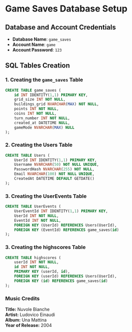 # Game Saves Database Setup

## Database and Account Credentials

- **Database Name**: `game_saves`
- **Account Name**: `game`
- **Account Password**: `123`

## SQL Tables Creation

### 1. Creating the `game_saves` Table

```sql
CREATE TABLE game_saves (
    id INT IDENTITY(1,1) PRIMARY KEY,
    grid_size INT NOT NULL,
    buildings_grid NVARCHAR(MAX) NOT NULL,
    points INT NOT NULL,
    coins INT NOT NULL,
    turn_number INT NOT NULL,
    created_at DATETIME NULL,
    gameMode NVARCHAR(MAX) NULL
);
```

### 2. Creating the Users Table

```sql
CREATE TABLE Users (
    UserId INT IDENTITY(1,1) PRIMARY KEY,
    Username NVARCHAR(50) NOT NULL UNIQUE,
    PasswordHash NVARCHAR(255) NOT NULL,
    Email NVARCHAR(100) NOT NULL UNIQUE,
    CreatedAt DATETIME DEFAULT GETDATE()
);
```
### 3. Creating the UserEvents Table

```sql
CREATE TABLE UserEvents (
    UserEventId INT IDENTITY(1,1) PRIMARY KEY,
    UserId INT NOT NULL,
    EventId INT NOT NULL,
    FOREIGN KEY (UserId) REFERENCES Users(UserId),
    FOREIGN KEY (EventId) REFERENCES game_saves(id)
);
```
### 3. Creating the highscores Table

```sql
CREATE TABLE highscores (
    userId INT NOT NULL,
    id INT NOT NULL,
    PRIMARY KEY (userId, id),
    FOREIGN KEY (userId) REFERENCES Users(UserId),
    FOREIGN KEY (id) REFERENCES game_saves(id)
);
```


### Music Credits

**Title:** Nuvole Bianche  
**Artist:** Ludovico Einaudi  
**Album:** Una Mattina  
**Year of Release:** 2004  

